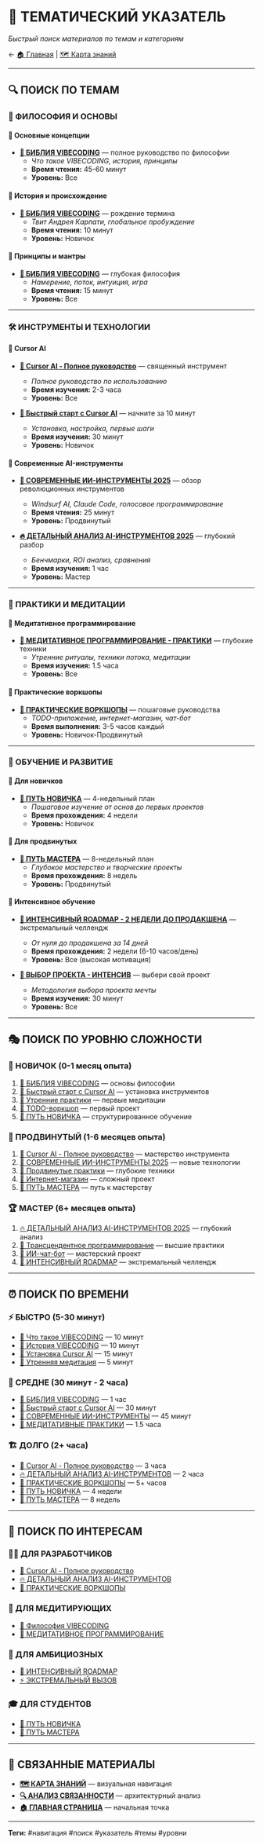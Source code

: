 # 📑 ТЕМАТИЧЕСКИЙ УКАЗАТЕЛЬ

*Быстрый поиск материалов по темам и категориям*

← [🏠 Главная](🏠%20БИБЛИЯ%20ВАЙБКОДИНГА.md) | [🗺️ Карта знаний](🗺️%20КАРТА%20ЗНАНИЙ.md)

---

## 🔍 ПОИСК ПО ТЕМАМ

### 🧠 ФИЛОСОФИЯ И ОСНОВЫ

#### 📖 Основные концепции
- **[📖 БИБЛИЯ VIBECODING](📖%20БИБЛИЯ%20VIBECODING.md)** — полное руководство по философии
  - *Что такое VIBECODING, история, принципы*
  - **Время чтения:** 45-60 минут
  - **Уровень:** Все

#### 🌟 История и происхождение
- **[📖 БИБЛИЯ VIBECODING](📖%20БИБЛИЯ%20VIBECODING.md#📜%20История%20и%20происхождение)** — рождение термина
  - *Твит Андрея Карпати, глобальное пробуждение*
  - **Время чтения:** 10 минут
  - **Уровень:** Новичок

#### 💫 Принципы и мантры
- **[📖 БИБЛИЯ VIBECODING](📖%20БИБЛИЯ%20VIBECODING.md#🧠%20Философия%20интуитивного%20программирования)** — глубокая философия
  - *Намерение, поток, интуиция, игра*
  - **Время чтения:** 15 минут
  - **Уровень:** Все

---

### 🛠️ ИНСТРУМЕНТЫ И ТЕХНОЛОГИИ

#### 🎯 Cursor AI
- **[📖 Cursor AI - Полное руководство](🛠️%20ИНСТРУМЕНТЫ/📖%20Cursor%20AI%20-%20Полное%20руководство.md)** — священный инструмент
  - *Полное руководство по использованию*
  - **Время изучения:** 2-3 часа
  - **Уровень:** Все

- **[🚀 Быстрый старт с Cursor AI](🛠️%20ИНСТРУМЕНТЫ/🚀%20Быстрый%20старт%20с%20Cursor%20AI.md)** — начните за 10 минут
  - *Установка, настройка, первые шаги*
  - **Время изучения:** 30 минут
  - **Уровень:** Новичок

#### 🤖 Современные AI-инструменты
- **[🤖 СОВРЕМЕННЫЕ ИИ-ИНСТРУМЕНТЫ 2025](🤖%20СОВРЕМЕННЫЕ%20ИИ-ИНСТРУМЕНТЫ%202025.md)** — обзор революционных инструментов
  - *Windsurf AI, Claude Code, голосовое программирование*
  - **Время чтения:** 25 минут
  - **Уровень:** Продвинутый

- **[🔥 ДЕТАЛЬНЫЙ АНАЛИЗ AI-ИНСТРУМЕНТОВ 2025](🔥%20ДЕТАЛЬНЫЙ%20АНАЛИЗ%20AI-ИНСТРУМЕНТОВ%202025.md)** — глубокий разбор
  - *Бенчмарки, ROI анализ, сравнения*
  - **Время изучения:** 1 час
  - **Уровень:** Мастер

---

### 🧘 ПРАКТИКИ И МЕДИТАЦИИ

#### 🌅 Медитативное программирование
- **[🧘 МЕДИТАТИВНОЕ ПРОГРАММИРОВАНИЕ - ПРАКТИКИ](🛠️%20ИНСТРУМЕНТЫ/🧘%20МЕДИТАТИВНОЕ%20ПРОГРАММИРОВАНИЕ%20-%20ПРАКТИКИ.md)** — глубокие техники
  - *Утренние ритуалы, техники потока, медитации*
  - **Время изучения:** 1.5 часа
  - **Уровень:** Все

#### 🎯 Практические воркшопы
- **[🎯 ПРАКТИЧЕСКИЕ ВОРКШОПЫ](🛠️%20ИНСТРУМЕНТЫ/🎯%20ПРАКТИЧЕСКИЕ%20ВОРКШОПЫ.md)** — пошаговые руководства
  - *TODO-приложение, интернет-магазин, чат-бот*
  - **Время выполнения:** 3-5 часов каждый
  - **Уровень:** Новичок-Продвинутый

---

### 🎯 ОБУЧЕНИЕ И РАЗВИТИЕ

#### 🌱 Для новичков
- **[🌱 ПУТЬ НОВИЧКА](🌱%20ПУТЬ%20НОВИЧКА.md)** — 4-недельный план
  - *Пошаговое изучение от основ до первых проектов*
  - **Время прохождения:** 4 недели
  - **Уровень:** Новичок

#### 🎯 Для продвинутых
- **[🎯 ПУТЬ МАСТЕРА](🎯%20ПУТЬ%20МАСТЕРА.md)** — 8-недельный план
  - *Глубокое мастерство и творческие проекты*
  - **Время прохождения:** 8 недель
  - **Уровень:** Продвинутый

#### 🚀 Интенсивное обучение
- **[🚀 ИНТЕНСИВНЫЙ ROADMAP - 2 НЕДЕЛИ ДО ПРОДАКШЕНА](🚀%20ИНТЕНСИВНЫЙ%20ROADMAP%20-%202%20НЕДЕЛИ%20ДО%20ПРОДАКШЕНА.md)** — экстремальный челлендж
  - *От нуля до продакшена за 14 дней*
  - **Время прохождения:** 2 недели (6-10 часов/день)
  - **Уровень:** Все (высокая мотивация)

- **[🎯 ВЫБОР ПРОЕКТА - ИНТЕНСИВ](🎯%20ВЫБОР%20ПРОЕКТА%20-%20ИНТЕНСИВ.md)** — выбери свой проект
  - *Методология выбора проекта мечты*
  - **Время изучения:** 30 минут
  - **Уровень:** Все

---

## 🎭 ПОИСК ПО УРОВНЮ СЛОЖНОСТИ

### 🌱 НОВИЧОК (0-1 месяц опыта)
1. [📖 БИБЛИЯ VIBECODING](📖%20БИБЛИЯ%20VIBECODING.md) — основы философии
2. [🚀 Быстрый старт с Cursor AI](🛠️%20ИНСТРУМЕНТЫ/🚀%20Быстрый%20старт%20с%20Cursor%20AI.md) — установка инструментов
3. [🧘 Утренние практики](🛠️%20ИНСТРУМЕНТЫ/🧘%20МЕДИТАТИВНОЕ%20ПРОГРАММИРОВАНИЕ%20-%20ПРАКТИКИ.md#🌅%20УТРЕННИЕ%20ПРАКТИКИ) — первые медитации
4. [🎯 TODO-воркшоп](🛠️%20ИНСТРУМЕНТЫ/🎯%20ПРАКТИЧЕСКИЕ%20ВОРКШОПЫ.md#🚀%20ВОРКШОП%201) — первый проект
5. [🌱 ПУТЬ НОВИЧКА](🌱%20ПУТЬ%20НОВИЧКА.md) — структурированное обучение

### 🎯 ПРОДВИНУТЫЙ (1-6 месяцев опыта)
1. [📖 Cursor AI - Полное руководство](🛠️%20ИНСТРУМЕНТЫ/📖%20Cursor%20AI%20-%20Полное%20руководство.md) — мастерство инструмента
2. [🤖 СОВРЕМЕННЫЕ ИИ-ИНСТРУМЕНТЫ 2025](🤖%20СОВРЕМЕННЫЕ%20ИИ-ИНСТРУМЕНТЫ%202025.md) — новые технологии
3. [🧘 Продвинутые практики](🛠️%20ИНСТРУМЕНТЫ/🧘%20МЕДИТАТИВНОЕ%20ПРОГРАММИРОВАНИЕ%20-%20ПРАКТИКИ.md#🚀%20ПРОДВИНУТЫЕ%20ПРАКТИКИ) — глубокие техники
4. [🎯 Интернет-магазин](🛠️%20ИНСТРУМЕНТЫ/🎯%20ПРАКТИЧЕСКИЕ%20ВОРКШОПЫ.md#🌐%20ВОРКШОП%202) — сложный проект
5. [🎯 ПУТЬ МАСТЕРА](🎯%20ПУТЬ%20МАСТЕРА.md) — путь к мастерству

### 🏆 МАСТЕР (6+ месяцев опыта)
1. [🔥 ДЕТАЛЬНЫЙ АНАЛИЗ AI-ИНСТРУМЕНТОВ 2025](🔥%20ДЕТАЛЬНЫЙ%20АНАЛИЗ%20AI-ИНСТРУМЕНТОВ%202025.md) — глубокий анализ
2. [🧘 Трансцендентное программирование](🛠️%20ИНСТРУМЕНТЫ/🧘%20МЕДИТАТИВНОЕ%20ПРОГРАММИРОВАНИЕ%20-%20ПРАКТИКИ.md#🌌%20ТРАНСЦЕНДЕНТНОЕ%20ПРОГРАММИРОВАНИЕ) — высшие практики
3. [🎯 ИИ-чат-бот](🛠️%20ИНСТРУМЕНТЫ/🎯%20ПРАКТИЧЕСКИЕ%20ВОРКШОПЫ.md#🤖%20ВОРКШОП%203) — мастерский проект
4. [🚀 ИНТЕНСИВНЫЙ ROADMAP](🚀%20ИНТЕНСИВНЫЙ%20ROADMAP%20-%202%20НЕДЕЛИ%20ДО%20ПРОДАКШЕНА.md) — экстремальный челлендж

---

## ⏰ ПОИСК ПО ВРЕМЕНИ

### ⚡ БЫСТРО (5-30 минут)
- [🎯 Что такое VIBECODING](📖%20БИБЛИЯ%20VIBECODING.md#🎯%20Что%20такое%20VIBECODING) — 10 минут
- [📜 История VIBECODING](📖%20БИБЛИЯ%20VIBECODING.md#📜%20История%20и%20происхождение) — 10 минут
- [🚀 Установка Cursor AI](🛠️%20ИНСТРУМЕНТЫ/🚀%20Быстрый%20старт%20с%20Cursor%20AI.md#⚡%20Быстрая%20установка) — 15 минут
- [🌅 Утренняя медитация](🛠️%20ИНСТРУМЕНТЫ/🧘%20МЕДИТАТИВНОЕ%20ПРОГРАММИРОВАНИЕ%20-%20ПРАКТИКИ.md#🌅%20Утренняя%20медитация) — 5 минут

### 🎯 СРЕДНЕ (30 минут - 2 часа)
- [📖 БИБЛИЯ VIBECODING](📖%20БИБЛИЯ%20VIBECODING.md) — 1 час
- [🚀 Быстрый старт с Cursor AI](🛠️%20ИНСТРУМЕНТЫ/🚀%20Быстрый%20старт%20с%20Cursor%20AI.md) — 30 минут
- [🤖 СОВРЕМЕННЫЕ ИИ-ИНСТРУМЕНТЫ](🤖%20СОВРЕМЕННЫЕ%20ИИ-ИНСТРУМЕНТЫ%202025.md) — 45 минут
- [🧘 МЕДИТАТИВНЫЕ ПРАКТИКИ](🛠️%20ИНСТРУМЕНТЫ/🧘%20МЕДИТАТИВНОЕ%20ПРОГРАММИРОВАНИЕ%20-%20ПРАКТИКИ.md) — 1.5 часа

### 🏗️ ДОЛГО (2+ часа)
- [📖 Cursor AI - Полное руководство](🛠️%20ИНСТРУМЕНТЫ/📖%20Cursor%20AI%20-%20Полное%20руководство.md) — 3 часа
- [🔥 ДЕТАЛЬНЫЙ АНАЛИЗ AI-ИНСТРУМЕНТОВ](🔥%20ДЕТАЛЬНЫЙ%20АНАЛИЗ%20AI-ИНСТРУМЕНТОВ%202025.md) — 2 часа
- [🎯 ПРАКТИЧЕСКИЕ ВОРКШОПЫ](🛠️%20ИНСТРУМЕНТЫ/🎯%20ПРАКТИЧЕСКИЕ%20ВОРКШОПЫ.md) — 5+ часов
- [🌱 ПУТЬ НОВИЧКА](🌱%20ПУТЬ%20НОВИЧКА.md) — 4 недели
- [🎯 ПУТЬ МАСТЕРА](🎯%20ПУТЬ%20МАСТЕРА.md) — 8 недель

---

## 🎨 ПОИСК ПО ИНТЕРЕСАМ

### 👨‍💻 ДЛЯ РАЗРАБОТЧИКОВ
- [📖 Cursor AI - Полное руководство](🛠️%20ИНСТРУМЕНТЫ/📖%20Cursor%20AI%20-%20Полное%20руководство.md)
- [🔥 ДЕТАЛЬНЫЙ АНАЛИЗ AI-ИНСТРУМЕНТОВ](🔥%20ДЕТАЛЬНЫЙ%20АНАЛИЗ%20AI-ИНСТРУМЕНТОВ%202025.md)
- [🎯 ПРАКТИЧЕСКИЕ ВОРКШОПЫ](🛠️%20ИНСТРУМЕНТЫ/🎯%20ПРАКТИЧЕСКИЕ%20ВОРКШОПЫ.md)

### 🧘 ДЛЯ МЕДИТИРУЮЩИХ
- [📖 Философия VIBECODING](📖%20БИБЛИЯ%20VIBECODING.md#🧠%20Философия%20интуитивного%20программирования)
- [🧘 МЕДИТАТИВНОЕ ПРОГРАММИРОВАНИЕ](🛠️%20ИНСТРУМЕНТЫ/🧘%20МЕДИТАТИВНОЕ%20ПРОГРАММИРОВАНИЕ%20-%20ПРАКТИКИ.md)

### 🚀 ДЛЯ АМБИЦИОЗНЫХ
- [🚀 ИНТЕНСИВНЫЙ ROADMAP](🚀%20ИНТЕНСИВНЫЙ%20ROADMAP%20-%202%20НЕДЕЛИ%20ДО%20ПРОДАКШЕНА.md)
- [⚡ ЭКСТРЕМАЛЬНЫЙ ВЫЗОВ](⚡%20ЭКСТРЕМАЛЬНЫЙ%20ВЫЗОВ%20-%20НАЧНИ%20СЕГОДНЯ.md)

### 🎓 ДЛЯ СТУДЕНТОВ
- [🌱 ПУТЬ НОВИЧКА](🌱%20ПУТЬ%20НОВИЧКА.md)
- [🎯 ПУТЬ МАСТЕРА](🎯%20ПУТЬ%20МАСТЕРА.md)

---

## 🔗 СВЯЗАННЫЕ МАТЕРИАЛЫ

- **[🗺️ КАРТА ЗНАНИЙ](🗺️%20КАРТА%20ЗНАНИЙ.md)** — визуальная навигация
- **[🔍 АНАЛИЗ СВЯЗАННОСТИ](🔍%20КРИТИЧЕСКИЙ%20АНАЛИЗ%20СВЯЗАННОСТИ%20И%20АРХИТЕКТУРЫ.md)** — архитектурный анализ
- **[🏠 ГЛАВНАЯ СТРАНИЦА](🏠%20БИБЛИЯ%20ВАЙБКОДИНГА.md)** — начальная точка

---

**Теги:** #навигация #поиск #указатель #темы #уровни 